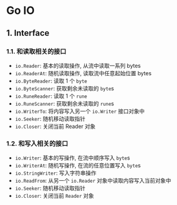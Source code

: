 # Go IO

## 1. Interface

### 1.1. 和读取相关的接口

- `io.Reader`: 基本的读取操作, 从流中读取一系列 bytes
- `io.ReaderAt`: 随机读取操作, 读取流中任意起始位置 bytes
- `io.ByteReader`: 读取 1 个 `byte`
- `io.ByteScanner`: 获取剩余未读取的 `byte`s
- `io.RuneReader`: 读取 1 个 `rune`
- `io.RuneScanner`: 获取剩余未读取的 `rune`s
- `io.WriterTo`: 将内容写入另一个 `io.Writer` 接口对象中
- `io.Seeker`: 随机移动读取指针
- `io.Closer`: 关闭当前 Reader 对象

### 1.2. 和写入相关的接口

- `io.Writer`: 基本的写操作, 在流中顺序写入 `byte`s
- `io.WriterAt`: 随机写操作, 在流的任意位置写入 `byte`s
- `io.StringWriter`: 写入字符串操作
- `io.ReadFrom`: 从另一个 `io.Reader` 对象中读取内容写入当前对象中
- `io.Seeker`: 随机移动读取指针
- `io.Closer`: 关闭当前 `Reader` 对象
